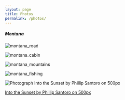```yaml
---
layout: page
title: Photos
permalink: /photos/
---
```

##### Montana 

![montana_road](https://phillipsantoro.github.io/images/2012-06-21_montana_road.jpg "Montana Road")

![montana_cabin](https://phillipsantoro.github.io/images/2012-06-21_montana_cabin.jpg "Montana Cabin")

![montana_mountains](https://phillipsantoro.github.io/images/2012-06-21_montana_mountains.jpg "Montana Mountains")

![montana_fishing](https://phillipsantoro.github.io/images/2012-06-21_montana_fishing.jpg "Montana Fishing")

<div class="pixels-photo">
  <p><img src="https://drscdn.500px.org/photo/24907177/m%3D900/0be10a2bf3739ffd43607bfc86a98adc" alt="Photograph Into the Sunset by Phillip Santoro on 500px"></p>
  <a href="https://500px.com/photo/24907177/into-the-sunset-by-phillip-santoro">Into the Sunset by Phillip Santoro on 500px</a>
</div>
<script type="text/javascript" src="https://500px.com/embed.js"></script>
